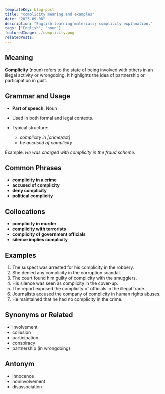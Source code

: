 ```yaml
---
templateKey: blog-post
title: "complicity meaning and examples"
date: "2025-09-08"
description: "English learning materials; complicity explanation."
tags: ["English", "noun"]
featuredImage: ./complicity.png
relatedPosts:
---
```


## Meaning

**Complicity** (noun) refers to the state of being involved with others in an illegal activity or wrongdoing. It highlights the idea of partnership or participation in guilt.

## Grammar and Usage

- **Part of speech**: Noun
- Used in both formal and legal contexts.
- Typical structure:

  - _complicity in \[crime/act]_
  - _be accused of complicity_

Example: _He was charged with complicity in the fraud scheme._

## Common Phrases

- **complicity in a crime**
- **accused of complicity**
- **deny complicity**
- **political complicity**

## Collocations

- **complicity in murder**
- **complicity with terrorists**
- **complicity of government officials**
- **silence implies complicity**

## Examples

1. The suspect was arrested for his complicity in the robbery.
2. She denied any complicity in the corruption scandal.
3. The court found him guilty of complicity with the smugglers.
4. His silence was seen as complicity in the cover-up.
5. The report exposed the complicity of officials in the illegal trade.
6. Journalists accused the company of complicity in human rights abuses.
7. He maintained that he had no complicity in the crime.

## Synonyms or Related

- involvement
- collusion
- participation
- conspiracy
- partnership (in wrongdoing)

## Antonym

- innocence
- noninvolvement
- disassociation
